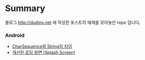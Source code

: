 # Summary

블로그 http://dudmy.net 에 작성한 포스트의 예제를 모아놓은 repo 입니다.

### Android

* [CharSequence와 String의 차이](./20170915-difference-char-string)
* [개선된 로딩 화면 (Splash Screen)](./20170409-improved-loading-screen)